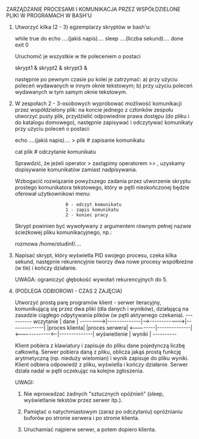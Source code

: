 ZARZĄDZANIE PROCESAMI I KOMUNIKACJA PRZEZ WSPÓŁDZIELONE PLIKI W PROGRAMACH W BASH'U

1. Utworzyć kilka (2 - 3) egzemplarzy skryptów w bash'u:

   while true
   do
      echo ....(jakiś napis)....
      sleep ....(liczba sekund)....
   done
   exit 0

   Uruchomić je wszystkie w tle poleceniem o postaci

      skrypt1 & skrypt2 & skrypt3 &

   następnie po pewnym czasie po kolei je zatrzymać: a) przy użyciu poleceń
   wydawanych w innym oknie tekstowym; b) przy użyciu poleceń wydawanych
   w tym samym oknie tekstowym.


2. W zespołach 2 - 3-osobowych wypróbować możliwość komunikacji przez współdzielony
   plik: na koncie jednego z członków zespołu utworzyć pusty plik, przydzielić
   odpowiednie prawa dostępu (do pliku i do katalogu domowego), następnie zapisywać
   i odczytywać komunikaty przy użyciu poleceń o postaci:

   echo ....(jakiś napis).... > plik      # zapisanie komunikatu

   cat plik                               # odczytanie komunikatu

   Sprawdzić, że jeżeli operator > zastąpimy operatorem >> , uzyskamy dopisywanie
   komunikatów zamiast nadpisywania.

   Wzbogacić rozwiązanie powyższego zadania przez utworzenie skryptu prostego
   komunikatora tekstowego, który w pętli nieskończonej będzie oferował
   użytkownikowi menu:

                          0 - odczyt komunikatu
                          1 - zapis komunikatu
                          2 - koniec pracy

   Skrypt powinien być wywoływany z argumentem równym pełnej nazwie ścieżkowej
   pliku komunikacyjnego, np.:

      rozmowa /home/studinf/....

3. Napisać skrypt, który wyświetla PID swojego procesu, czeka kilka sekund,
   następnie rekurencyjnie tworzy dwa nowe procesy współbieżne (w tle) i kończy
   działanie.

   UWAGA: ograniczyć głębokość wywołań rekurencyjnych do 5.

4. (PODLEGA ODBIOROWI - CZAS 2 ZAJĘCIA)

   Utworzyć prostą parę programów klient - serwer iteracyjny, komunikującą się
   przez dwa pliki (dla danych i wyników), działającą na zasadzie ciągłego
   odpytywania plików (w pętli aktywnego czekania).
                                ----------
    wczytanie                   |  dane  |
    -------->|--------------|-->------------>|--------------|
             |proces klienta|                |proces serwera|
    <--------|--------------|<------------<--|--------------|
    wyświetlenie                | wyniki |
                                ----------

    Klient pobiera z klawiatury i zapisuje do pliku dane pojedynczą liczbę
    całkowitą. Serwer pobiera daną z pliku, oblicza jakąś prostą funkcję
    arytmetyczną (np. nieduży wielomian) i wynik zapisuje do pliku wyniki.
    Klient odbiera odpowiedź z pliku, wyświetla i kończy działanie. Serwer
    działa nadal w pętli oczekując na kolejne zgłoszenia.

    UWAGI:

    1) Nie wprowadzać żadnych "sztucznych opóźnień" (sleep, wyświetlanie
       tekstów przez serwer itp.).

    2) Pamiętać o natychmiastowym (zaraz po odczytaniu) opróżnianiu buforów
       po stronie serwera i po stronie klienta.

    3) Uruchamiać najpierw serwer, a potem dopiero klienta.